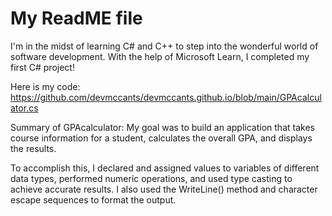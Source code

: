 # My ReadME file

I'm in the midst of learning C# and C++ to step into the wonderful world of software development. With the help of Microsoft Learn, I completed my first C# project! 

Here is my code: https://github.com/devmccants/devmccants.github.io/blob/main/GPAcalculator.cs

Summary of GPAcalculator: My goal was to build an application that takes course information for a student, calculates the overall GPA, and displays the results.

To accomplish this, I declared and assigned values to variables of different data types, performed numeric operations, and used type casting to achieve accurate results. I also used the WriteLine() method and character escape sequences to format the output.

